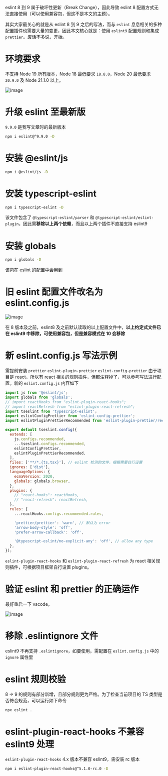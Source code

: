 eslint 8 到 9 属于破坏性更新（Break Change），因此导致 eslint 8 配置方式无法直接使用（可以使用兼容包，但这不是本文的主题）。

其实大家最关心的就是从 eslint 8 到 9 之后的写法，而与 `eslint` 息息相关的多种配置插件也需要大量的变更，因此本文核心就是：使用 `eslint9` 配置规则和集成 `prettier`。废话不多说，开始。

# 环境要求

不支持 Node 19 所有版本，Node 18 最低要求 `18.8.0`，Node 20 最低要求 `20.9.0` 及 Node 21.1.0 以上。

![image](https://static.jsonq.top/2024/10/21/174334428_36e18fe5-f451-43b8-baa0-04a23ab18778.png)

# 升级 eslint 至最新版

`9.9.0` 是我写文章时的最新版本

```bash
npm i eslint@^9.9.0 -D
```

# 安装 @eslint/js

```bash
npm i @eslint/js -D
```

# 安装 typescript-eslint

```bash
npm i typescript-eslint -D
```

该文件包含了 `@typescript-eslint/parser` 和 `@typescript-eslint/eslint-plugin`，因此需**移除以上两个依赖**，而且以上两个插件不直接支持 eslint9

# 安装 globals

```bash
npm i globals -D
```

该包在 eslint 的配置中会用到

# 旧 eslint 配置文件改名为 eslint.config.js

![image](https://static.jsonq.top/2024/10/21/174334735_10e62c81-9eda-4e48-9188-b3e124fbb5c4.png)

在 8 版本及之前，eslint8 及之前默认读取的以上配置文件中，**以上约定式文件已在 eslint9 中移除，可使用兼容包，但是兼容模式在 10 会移除**

# 新 eslint.config.js 写法示例

需提前安装 `prettier` `eslint-plugin-prettier` `eslint-config-prettier` 由于项目是 react，所以有 react 相关的规则插件，但都注释掉了，可以参考写法进行配置。新的 `eslint.config.js` 内容如下

```js
import js from '@eslint/js';
import globals from 'globals';
// import reactHooks from "eslint-plugin-react-hooks";
// import reactRefresh from "eslint-plugin-react-refresh";
import tseslint from 'typescript-eslint';
import eslintConfigPrettier from 'eslint-config-prettier';
import eslintPluginPrettierRecommended from 'eslint-plugin-prettier/recommended';

export default tseslint.config({
  extends: [
    js.configs.recommended,
    ...tseslint.configs.recommended,
    eslintConfigPrettier,
    eslintPluginPrettierRecommended,
  ],
  files: ['**/*.{ts,tsx}'], // eslint 检测的文件，根据需要自行设置
  ignores: ['dist'],
  languageOptions: {
    ecmaVersion: 2020,
    globals: globals.browser,
  },
  plugins: {
    // "react-hooks": reactHooks,
    // "react-refresh": reactRefresh,
  },
  rules: {
    ...reactHooks.configs.recommended.rules,

    'prettier/prettier': 'warn', // 默认为 error
    'arrow-body-style': 'off',
    'prefer-arrow-callback': 'off',

    '@typescript-eslint/no-explicit-any': 'off', // allow any type
  },
});
```

`eslint-plugin-react-hooks` 和 `eslint-plugin-react-refresh` 为 react 相关规则插件，可根据项目框架自行设置 plugins。

# 验证 eslint 和 prettier 的正确运作

最好重启一下 vscode。

![image](https://static.jsonq.top/2024/10/21/174334816_bc39d28f-7c17-4c92-84ea-0a1bbdb8e557.png)

# 移除 .eslintignore 文件

eslint9 不再支持 `.eslintignore`，如要使用，需配置在 `eslint.config.js` 中的 `ignore` 属性里

# eslint 规则校验

8 -> 9 的规则有部分新增，且部分规则更为严格。为了检查当前项目的 TS 类型是否符合规范，可以运行如下命令

```bash
npx eslint .
```

# eslint-plugin-react-hooks 不兼容 eslint9 处理

`eslint-plugin-react-hooks` 4.x 版本不兼容 eslint9，需安装 rc 版本

```bash
npm i eslint-plugin-react-hooks@^5.1.0-rc.0 -D
```
